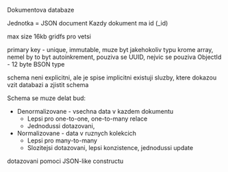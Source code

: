 Dokumentova databaze

Jednotka = JSON document
Kazdy dokument ma id (\_id)

max size 16kb
gridfs pro vetsi

primary key - unique, immutable, muze byt jakehokoliv typu krome array, nemel by to byt autoinkrement, pouziva se UUID, nejvic se pouziva ObjectId - 12 byte BSON type

schema neni explicitni, ale je spise implicitni
existuji sluzby, ktere dokazou vzit databazi a zjistit schema

Schema se muze delat bud:
- Denormalizovane - vsechna data v kazdem dokumentu
	- Lepsi pro one-to-one, one-to-many relace
	- Jednodussi dotazovani, 
- Normalizovane - data v ruznych kolekcich
	- Lepsi pro many-to-many
	- Slozitejsi dotazovani, lepsi konzistence, jednodussi update

dotazovani pomoci JSON-like constructu

